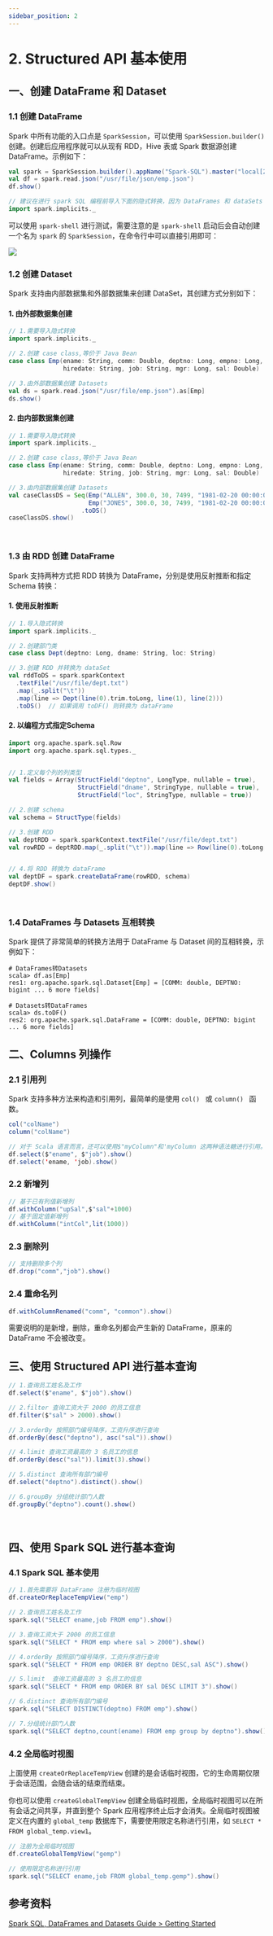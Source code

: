 ```yaml
---
sidebar_position: 2
---
```


# 2. Structured API 基本使用


## 一、创建 DataFrame 和 Dataset

### 1.1 创建 DataFrame

Spark 中所有功能的入口点是 `SparkSession`，可以使用 `SparkSession.builder()` 创建。创建后应用程序就可以从现有 RDD，Hive 表或 Spark 数据源创建 DataFrame。示例如下：

```scala
val spark = SparkSession.builder().appName("Spark-SQL").master("local[2]").getOrCreate()
val df = spark.read.json("/usr/file/json/emp.json")
df.show()

// 建议在进行 spark SQL 编程前导入下面的隐式转换，因为 DataFrames 和 dataSets 中很多操作都依赖了隐式转换
import spark.implicits._
```

可以使用 `spark-shell` 进行测试，需要注意的是 `spark-shell` 启动后会自动创建一个名为 `spark` 的 `SparkSession`，在命令行中可以直接引用即可：

![](/pictures/spark-sql-shell.png)


### 1.2 创建 Dataset

Spark 支持由内部数据集和外部数据集来创建 DataSet，其创建方式分别如下：

####  1. 由外部数据集创建

```scala
// 1.需要导入隐式转换
import spark.implicits._

// 2.创建 case class,等价于 Java Bean
case class Emp(ename: String, comm: Double, deptno: Long, empno: Long, 
               hiredate: String, job: String, mgr: Long, sal: Double)

// 3.由外部数据集创建 Datasets
val ds = spark.read.json("/usr/file/emp.json").as[Emp]
ds.show()
```

#### 2. 由内部数据集创建

```scala
// 1.需要导入隐式转换
import spark.implicits._

// 2.创建 case class,等价于 Java Bean
case class Emp(ename: String, comm: Double, deptno: Long, empno: Long, 
               hiredate: String, job: String, mgr: Long, sal: Double)

// 3.由内部数据集创建 Datasets
val caseClassDS = Seq(Emp("ALLEN", 300.0, 30, 7499, "1981-02-20 00:00:00", "SALESMAN", 7698, 1600.0),
                      Emp("JONES", 300.0, 30, 7499, "1981-02-20 00:00:00", "SALESMAN", 7698, 1600.0))
                    .toDS()
caseClassDS.show()
```

<br/>

### 1.3 由 RDD 创建 DataFrame

Spark 支持两种方式把 RDD 转换为 DataFrame，分别是使用反射推断和指定 Schema 转换：

#### 1. 使用反射推断

```scala
// 1.导入隐式转换
import spark.implicits._

// 2.创建部门类
case class Dept(deptno: Long, dname: String, loc: String)

// 3.创建 RDD 并转换为 dataSet
val rddToDS = spark.sparkContext
  .textFile("/usr/file/dept.txt")
  .map(_.split("\t"))
  .map(line => Dept(line(0).trim.toLong, line(1), line(2)))
  .toDS()  // 如果调用 toDF() 则转换为 dataFrame 
```

#### 2. 以编程方式指定Schema

```scala
import org.apache.spark.sql.Row
import org.apache.spark.sql.types._


// 1.定义每个列的列类型
val fields = Array(StructField("deptno", LongType, nullable = true),
                   StructField("dname", StringType, nullable = true),
                   StructField("loc", StringType, nullable = true))

// 2.创建 schema
val schema = StructType(fields)

// 3.创建 RDD
val deptRDD = spark.sparkContext.textFile("/usr/file/dept.txt")
val rowRDD = deptRDD.map(_.split("\t")).map(line => Row(line(0).toLong, line(1), line(2)))


// 4.将 RDD 转换为 dataFrame
val deptDF = spark.createDataFrame(rowRDD, schema)
deptDF.show()
```

<br/>

### 1.4  DataFrames 与 Datasets 互相转换

Spark 提供了非常简单的转换方法用于 DataFrame 与 Dataset 间的互相转换，示例如下：

```shell
# DataFrames转Datasets
scala> df.as[Emp]
res1: org.apache.spark.sql.Dataset[Emp] = [COMM: double, DEPTNO: bigint ... 6 more fields]

# Datasets转DataFrames
scala> ds.toDF()
res2: org.apache.spark.sql.DataFrame = [COMM: double, DEPTNO: bigint ... 6 more fields]
```

## 二、Columns 列操作

### 2.1 引用列

Spark 支持多种方法来构造和引用列，最简单的是使用 `col() ` 或 `column() ` 函数。

```scala
col("colName")
column("colName")

// 对于 Scala 语言而言，还可以使用$"myColumn"和'myColumn 这两种语法糖进行引用。
df.select($"ename", $"job").show()
df.select('ename, 'job).show()
```

### 2.2 新增列

```scala
// 基于已有列值新增列
df.withColumn("upSal",$"sal"+1000)
// 基于固定值新增列
df.withColumn("intCol",lit(1000))
```

### 2.3 删除列

```scala
// 支持删除多个列
df.drop("comm","job").show()
```

### 2.4 重命名列

```scala
df.withColumnRenamed("comm", "common").show()
```

需要说明的是新增，删除，重命名列都会产生新的 DataFrame，原来的 DataFrame 不会被改变。

## 三、使用 Structured API 进行基本查询

```scala
// 1.查询员工姓名及工作
df.select($"ename", $"job").show()

// 2.filter 查询工资大于 2000 的员工信息
df.filter($"sal" > 2000).show()

// 3.orderBy 按照部门编号降序，工资升序进行查询
df.orderBy(desc("deptno"), asc("sal")).show()

// 4.limit 查询工资最高的 3 名员工的信息
df.orderBy(desc("sal")).limit(3).show()

// 5.distinct 查询所有部门编号
df.select("deptno").distinct().show()

// 6.groupBy 分组统计部门人数
df.groupBy("deptno").count().show()
```

<br/>

## 四、使用 Spark SQL 进行基本查询

### 4.1 Spark  SQL 基本使用

```scala
// 1.首先需要将 DataFrame 注册为临时视图
df.createOrReplaceTempView("emp")

// 2.查询员工姓名及工作
spark.sql("SELECT ename,job FROM emp").show()

// 3.查询工资大于 2000 的员工信息
spark.sql("SELECT * FROM emp where sal > 2000").show()

// 4.orderBy 按照部门编号降序，工资升序进行查询
spark.sql("SELECT * FROM emp ORDER BY deptno DESC,sal ASC").show()

// 5.limit  查询工资最高的 3 名员工的信息
spark.sql("SELECT * FROM emp ORDER BY sal DESC LIMIT 3").show()

// 6.distinct 查询所有部门编号
spark.sql("SELECT DISTINCT(deptno) FROM emp").show()

// 7.分组统计部门人数
spark.sql("SELECT deptno,count(ename) FROM emp group by deptno").show()
```

### 4.2 全局临时视图

上面使用 `createOrReplaceTempView` 创建的是会话临时视图，它的生命周期仅限于会话范围，会随会话的结束而结束。

你也可以使用 `createGlobalTempView` 创建全局临时视图，全局临时视图可以在所有会话之间共享，并直到整个 Spark 应用程序终止后才会消失。全局临时视图被定义在内置的 `global_temp` 数据库下，需要使用限定名称进行引用，如 `SELECT * FROM global_temp.view1`。

```scala
// 注册为全局临时视图
df.createGlobalTempView("gemp")

// 使用限定名称进行引用
spark.sql("SELECT ename,job FROM global_temp.gemp").show()
```



## 参考资料

[Spark SQL, DataFrames and Datasets Guide > Getting Started](https://spark.apache.org/docs/latest/sql-getting-started.html)
